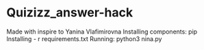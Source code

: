 # Quizizz_answer-hack
Made with inspire to Yanina Vlafimirovna
Installing components:
pip Installing - r requirements.txt
Running:
python3 nina.py
